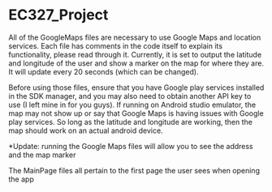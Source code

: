 # EC327_Project

All of the GoogleMaps files are necessary to use Google Maps and location services. Each file has comments in the code itself to explain
its functionality, please read through it. Currently, it is set to output the latitude and longitude of the user and show a marker on the map
for where they are. It will update every 20 seconds (which can be changed). 

Before using those files, ensure that you have Google play services installed in the SDK manager, and you may also need to obtain another API key to use (I left mine in for you guys). If running on Android studio emulator, the map may not show up or say that Google Maps is having issues with Google play services. So long as the latitude and longitude are working, then the map should work on an actual android device. 

*Update: running the Google Maps files will allow you to see the address and the map marker 

The MainPage files all pertain to the first page the user sees when opening the app 
